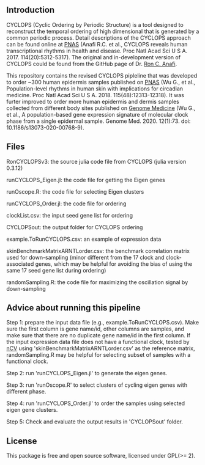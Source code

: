 ## Introduction

CYCLOPS (Cyclic Ordering by Periodic Structure) is a tool designed to reconstruct the temporal ordering of high dimensional 
that is generated by a common periodic process. Detail descriptions of the CYCLOPS approach can be found online at 
[PNAS](http://www.pnas.org/content/early/2017/04/19/1619320114.full) (Anafi R.C. et al., CYCLOPS reveals human transcriptional
rhythms in health and disease. Proc Natl Acad Sci U S A. 2017. 114(20):5312-5317). The original and in-development version of
CYCLOPS could be found from the GitHub page of Dr. [Ron C. Anafi](https://github.com/ranafi). 

This repository contains the revised CYCLOPS pipleline that was developed to order ~300 human epidermis samples published on 
[PNAS](https://www.pnas.org/content/115/48/12313.long) (Wu G., et al., Population-level rhythms in human skin with implications for circadian medicine. Proc Natl Acad Sci U S A. 2018. 115(48):12313-12318). It was furter improved to order more human epidermis and dermis samples collected from different body sites published on [Genome Medicine](https://link.springer.com/article/10.1186/s13073-020-00768-9) (Wu G., et al., A population-based gene expression signature of molecular clock phase from a single epidermal sample. Genome Med. 2020. 12(1):73. doi: 10.1186/s13073-020-00768-9). 

## Files

RonCYCLOPSv3: the source julia code file from CYCLOPS (julia version 0.3.12)

runCYCLOPS_Eigen.jl: the code file for getting the Eigen genes

runOscope.R: the code file for selecting Eigen clusters

runCYCLOPS_Order.jl: the code file for ordering

clockList.csv: the input seed gene list for ordering

CYCLOPSout: the output folder for CYCLOPS ordering

example.ToRunCYCLOPS.csv: an example of expression data

skinBenchmarkMatrixARNTLorder.csv: the benchmark correlation matrix used for down-sampling (minor different from the 17 clock and clock-associated genes, which may be helpful for avoiding the bias of using the same 17 seed gene list during ordering)

randomSampling.R: the code file for maximizing the oscillation signal by down-sampling

## Advice about running this pipeline

Step 1: prepare the input data file (e.g., example.ToRunCYCLOPS.csv). Make sure the first column is gene name/id, other columns are samples, and make sure that there are no duplicate gene name/id in the first column. If the input expression data file does not have a functional clock, tested by [nCV](https://github.com/gangwug/nCV) using 'skinBenchmarkMatrixARNTLorder.csv' as the reference matrix, randomSampling.R may be helpful for selecting subset of samples with a functional clock. 

Step 2: run 'runCYCLOPS_Eigen.jl' to generate the eigen genes.

Step 3: run 'runOscope.R' to select clusters of cycling eigen genes with different phase.

Step 4: run 'runCYCLOPS_Order.jl' to order the samples using selected eigen gene clusters.

Step 5: Check and evaluate the output results in 'CYCLOPSout' folder. 

## License
This package is free and open source software, licensed under GPL(>= 2).

